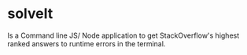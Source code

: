 # solveIt
Is a Command line JS/ Node application to get StackOverflow's highest ranked answers to runtime errors in the terminal.  


